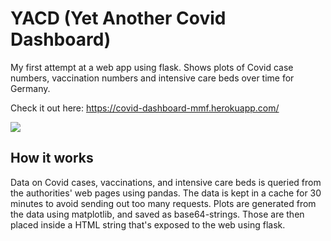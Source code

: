# YACD (Yet Another Covid Dashboard)
My first attempt at a web app using flask. Shows plots of Covid case numbers, vaccination numbers and intensive care beds over time for Germany.

Check it out here: https://covid-dashboard-mmf.herokuapp.com/

![](https://github.com/Ma-Fi-94/YACD/blob/main/screen.png)

## How it works
Data on Covid cases, vaccinations, and intensive care beds is queried from the authorities' web pages using pandas. The data is kept in a cache for 30 minutes to avoid sending out too many requests. Plots are generated from the data using matplotlib, and saved as base64-strings. Those are then placed inside a HTML string that's exposed to the web using flask.
